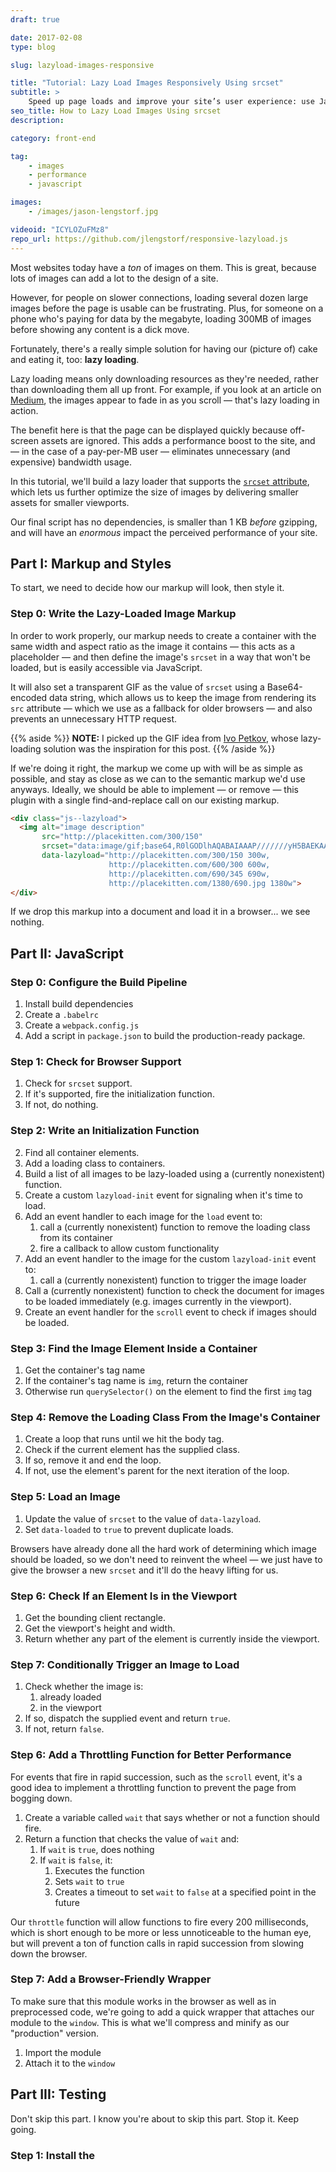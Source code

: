 ```yaml
---
draft: true

date: 2017-02-08
type: blog

slug: lazyload-images-responsive

title: "Tutorial: Lazy Load Images Responsively Using srcset"
subtitle: >
    Speed up page loads and improve your site’s user experience: use JavaScript and built-in browser functionality to easily and quickly build a responsive image lazy loader.
seo_title: How to Lazy Load Images Using srcset
description: 

category: front-end

tag:
    - images
    - performance
    - javascript

images:
    - /images/jason-lengstorf.jpg

videoid: "ICYLOZuFMz8"
repo_url: https://github.com/jlengstorf/responsive-lazyload.js
---
```


Most websites today have a _ton_ of images on them. This is great, because lots of images can add a lot to the design of a site.

However, for people on slower connections, loading several dozen large images before the page is usable can be frustrating. Plus, for someone on a phone who's paying for data by the megabyte, loading 300MB of images before showing any content is a dick move.

Fortunately, there's a really simple solution for having our (picture of) cake and eating it, too: **lazy loading**.

Lazy loading means only downloading resources as they're needed, rather than downloading them all up front. For example, if you look at an article on [Medium](https://medium.com/), the images appear to fade in as you scroll — that's lazy loading in action.

The benefit here is that the page can be displayed quickly because off-screen assets are ignored. This adds a performance boost to the site, and — in the case of a pay-per-MB user — eliminates unnecessary (and expensive) bandwidth usage.

In this tutorial, we'll build a lazy loader that supports the [`srcset` attribute](https://developer.mozilla.org/en-US/docs/Web/HTML/Element/img#Example_3_Using_the_srcset_attribute), which lets us further optimize the size of images by delivering smaller assets for smaller viewports.

Our final script has no dependencies, is smaller than 1 KB _before_ gzipping, and will have an _enormous_ impact the perceived performance of your site.

## Part I: Markup and Styles

To start, we need to decide how our markup will look, then style it. 

### Step 0: Write the Lazy-Loaded Image Markup

In order to work properly, our markup needs to create a container with the same width and aspect ratio as the image it contains — this acts as a placeholder — and then define the image's `srcset` in a way that won't be loaded, but is easily accessible via JavaScript.

It will also set a transparent GIF as the value of `srcset` using a Base64-encoded data string, which allows us to keep the image from rendering its `src` attribute — which we use as a fallback for older browsers — and also prevents an unnecessary HTTP request.

{{% aside %}}
  **NOTE:** I picked up the GIF idea from [Ivo Petkov](https://ivopetkov.com/b/lazy-load-responsive-images/), whose lazy-loading solution was the inspiration for this post.
{{% /aside %}} 

If we're doing it right, the markup we come up with will be as simple as possible, and stay as close as we can to the semantic markup we'd use anyways. Ideally, we should be able to implement — or remove — this plugin with a single find-and-replace call on our existing markup.

```html
<div class="js--lazyload">
  <img alt="image description"
       src="http://placekitten.com/300/150"
       srcset="data:image/gif;base64,R0lGODlhAQABAIAAAP///////yH5BAEKAAEALAAAAAABAAEAAAICTAEAOw=="
       data-lazyload="http://placekitten.com/300/150 300w,
                      http://placekitten.com/600/300 600w,
                      http://placekitten.com/690/345 690w,
                      http://placekitten.com/1380/690.jpg 1380w">
</div>
```

If we drop this markup into a document and load it in a browser... we see nothing.



## Part II: JavaScript

### Step 0: Configure the Build Pipeline

1. Install build dependencies
2. Create a `.babelrc`
3. Create a `webpack.config.js`
4. Add a script in `package.json` to build the production-ready package.

### Step 1: Check for Browser Support

1. Check for `srcset` support.
2. If it's supported, fire the initialization function.
3. If not, do nothing.

### Step 2: Write an Initialization Function

2. Find all container elements.
3. Add a loading class to containers.
4. Build a list of all images to be lazy-loaded using a (currently nonexistent) function.
5. Create a custom `lazyload-init` event for signaling when it's time to load.
6. Add an event handler to each image for the `load` event to:
    1. call a (currently nonexistent) function to remove the loading class from its container
    2. fire a callback to allow custom functionality
7. Add an event handler to the image for the custom `lazyload-init` event to:
    1. call a (currently nonexistent) function to trigger the image loader
8. Call a (currently nonexistent) function to check the document for images to be loaded immediately (e.g. images currently in the viewport).
9. Create an event handler for the `scroll` event to check if images should be loaded.

### Step 3: Find the Image Element Inside a Container

1. Get the container's tag name
2. If the container's tag name is `img`, return the container
3. Otherwise run `querySelector()` on the element to find the first `img` tag

### Step 4: Remove the Loading Class From the Image's Container

1. Create a loop that runs until we hit the body tag.
2. Check if the current element has the supplied class.
3. If so, remove it and end the loop.
4. If not, use the element's parent for the next iteration of the loop.

### Step 5: Load an Image

1. Update the value of `srcset` to the value of `data-lazyload`.
2. Set `data-loaded` to `true` to prevent duplicate loads.

Browsers have already done all the hard work of determining which image should be loaded, so we don't need to reinvent the wheel — we just have to give the browser a new `srcset` and it'll do the heavy lifting for us.

### Step 6: Check If an Element Is in the Viewport

1. Get the bounding client rectangle.
2. Get the viewport's height and width.
3. Return whether any part of the element is currently inside the viewport.

### Step 7: Conditionally Trigger an Image to Load

1. Check whether the image is:
    1. already loaded
    2. in the viewport
2. If so, dispatch the supplied event and return `true`.
3. If not, return `false`.

### Step 6: Add a Throttling Function for Better Performance

For events that fire in rapid succession, such as the `scroll` event, it's a good idea to implement a throttling function to prevent the page from bogging down.

1. Create a variable called `wait` that says whether or not a function should fire.
2. Return a function that checks the value of `wait` and:
    1. If `wait` is `true`, does nothing
    2. If `wait` is `false`, it:
        1. Executes the function
        2. Sets `wait` to `true`
        3. Creates a timeout to set `wait` to `false` at a specified point in the future

Our `throttle` function will allow functions to fire every 200 milliseconds, which is short enough to be more or less unnoticeable to the human eye, but will prevent a ton of function calls in rapid succession from slowing down the browser.

### Step 7: Add a Browser-Friendly Wrapper

To make sure that this module works in the browser as well as in preprocessed code, we're going to add a quick wrapper that attaches our module to the `window`. This is what we'll compress and minify as our "production" version.

1. Import the module
2. Attach it to the `window`

## Part III: Testing

Don't skip this part. I know you're about to skip this part. Stop it. Keep going.

### Step 1: Install the 
